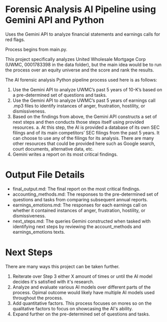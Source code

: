 # Forensic Analysis AI Pipeline using Gemini API and Python
Uses the Gemini API to analyze financial statements and earnings calls for red flags.

Process begins from main.py.

This project specifically analyzes United Wholesale Mortgage Corp (UWMC, 0001783398 in the data folder), but the main idea would be to run the process over an equity universe and the score and rank the results.

The AI forensic analysis Python pipeline process used here is as follows:
  1.	Use the Gemini API to analyze UWMC’s past 5 years of 10-K’s based on a pre-determined set of questions and tasks.
  2.	Use the Gemini API to analyze UWMC’s past 5 years of earnings call .mp3 files to identify instances of anger, frustration, hostility, or dismissiveness.
  3.	Based on the findings from above, the Gemini API constructs a set of next steps and then conducts those steps itself using provided resources.
  	  a.	At this step, the AI is provided a database of its own SEC filings and of its main competitors’ SEC filings from the past 5 years. It can choose to use any of the filings for its analysis. There are many other resources that could be provided here such as Google search, court documents, alternative data, etc.
  4.	Gemini writes a report on its most critical findings.

# Output File Details
- final_output.md: The final report on the most critical findings.
- accounting_methods.md: The responses to the pre-determined set of questions and tasks from comparing subsequent annual reports.
- earnings_emotions.md: The responses for each earnings call on whether it contained instances of anger, frustration, hostility, or dismissiveness.
- next_steps.md: The queries Gemini constructed when tasked with identifying next steps by reviewing the account_methods and earnings_emotions texts.

# Next Steps
There are many ways this project can be taken further.
  1. Reiterate over Step 3 either X amount of times or until the AI model decides it's satisfied with it's research.
  2. Analyze and evaluate various AI models over different parts of the process. Opimal outcome would likely have multiple AI models used throughout the process.
  3. Add quantitative factors. This process focuses on mores so on the qualitative factors to focus on showcasing the AI's ability.
  4. Expand further on the pre-determined set of questions and tasks.
